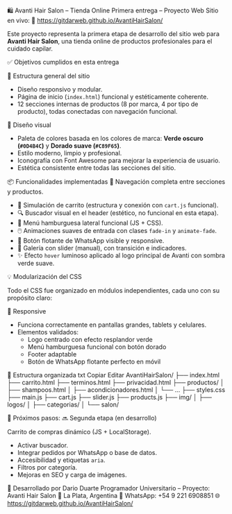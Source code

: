 🛍️ Avanti Hair Salon – Tienda Online
Primera entrega – Proyecto Web
Sitio en vivo:
🔗 https://gitdarweb.github.io/AvantiHairSalon/

Este proyecto representa la primera etapa de desarrollo del sitio web para **Avanti Hair Salon**, una tienda online de productos profesionales para el cuidado capilar.

✅ Objetivos cumplidos en esta entrega

🧩 Estructura general del sitio
- Diseño responsivo y modular.
- Página de inicio (`index.html`) funcional y estéticamente coherente.
- 12 secciones internas de productos (8 por marca, 4 por tipo de producto), todas conectadas con navegación funcional.

🎨 Diseño visual

- Paleta de colores basada en los colores de marca: **Verde oscuro (`#0D4B4C`)** y **Dorado suave (`#C89F65`)**.
- Estilo moderno, limpio y profesional.
- Iconografía con Font Awesome para mejorar la experiencia de usuario.
- Estética consistente entre todas las secciones del sitio.

📦 Funcionalidades implementadas
  📂 Navegación completa entre secciones y productos.
- 🛒 Simulación de carrito (estructura y conexión con `cart.js` funcional).
- 🔍 Buscador visual en el header (estético, no funcional en esta etapa).
- 📱 Menú hamburguesa lateral funcional (JS + CSS).
- 🖱️ Animaciones suaves de entrada con clases `fade-in` y `animate-fade`.
- 📱 Botón flotante de WhatsApp visible y responsive.
- 📸 Galería con slider (manual), con transición e indicadores.
- ✨ Efecto `hover` luminoso aplicado al logo principal de Avanti con sombra verde suave.

💡 Modularización del CSS

Todo el CSS fue organizado en módulos independientes, cada uno con su propósito claro:

📱 Responsive

- Funciona correctamente en pantallas grandes, tablets y celulares.
- Elementos validados:
  - Logo centrado con efecto resplandor verde
  - Menú hamburguesa funcional con botón dorado
  - Footer adaptable
  - Botón de WhatsApp flotante perfecto en móvil

📁 Estructura organizada
txt
Copiar
Editar
AvantiHairSalon/
├── index.html
├── carrito.html
├── terminos.html
├── privacidad.html
├── productos/
│   ├── shampoos.html
│   ├── acondicionadores.html
│   └── ...
├── styles.css
├── main.js
├── cart.js
├── slider.js
├── products.js
├── img/
│   ├── logos/
│   ├── categorias/
│   └── salon/

🚀 Próximos pasos:
🔜 Segunda etapa (en desarrollo)

Carrito de compras dinámico (JS + LocalStorage).

- Activar buscador.
- Integrar pedidos por WhatsApp o base de datos.
- Accesibilidad y etiquetas `aria`.
- Filtros por categoría.
- Mejoras en SEO y carga de imágenes.


💼 Desarrollado por
Dario Duarte
Programador Universitario – Proyecto: Avanti Hair Salon
📍 La Plata, Argentina
📱 WhatsApp: +54 9 221 6908851
🌐 https://gitdarweb.github.io/AvantiHairSalon/
